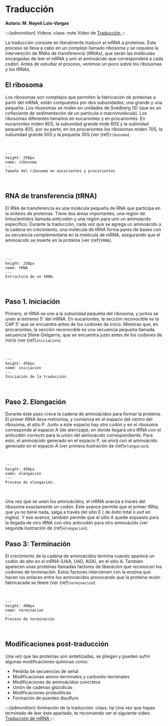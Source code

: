 # Traducción
**Autora: M. Nayeli Luis-Vargas**

:::{admonition} Videos
:class: note
Video de <a href = "https://drive.google.com/file/d/182dT8FwbI17KaeZ5Fq7TUuGw1hAI1Thb/view?usp=sharing"> Traducción </a>
:::

La traducción consiste en literalmente traducir el mRNA a proteínas. Éste proceso se lleva a cabo en un complejo llamado ribosoma y se requiere la intervención de RNAs de transferencia (tRNAs), que serán las moléculas encargadas de leer el mRNA y unir el aminoácido que corresponderá a cada codón. Antes de estudiar el proceso, veremos un poco sobre los ribosomas y los tRNAs.

## El ribosoma
Los ribosomas son complejos que permiten la fabricación de proteínas a partir del mRNA, están compuestos por dos subunidades, una grande y una pequeña. Los ribosomas se miden en unidades de Svedberg (S) (que es un cofieciente de sedimentación de un partícula o macromolécula). Los ribosomas diferentes tamaños en eucariontes y en procariontes. En eucariontes miden 80S, la subunidad grande mide 60S y la subinidad pequeña 40S, por su parte, en los procariontes los ribosomas miden 70S, la subunidad grande 50S y la pequeña 30S (ver {ref}`ribosoma`).

<br>

```{figure} ../img/ribosoma_tamaño.png
---
height: 250px
name: ribosoma
---
Tamaño del ribosoma en eucariontes y procariontes
```
<br>

## RNA de transferencia (tRNA)
El RNA de transferencia es una molécula pequeña de RNA que participa en la síntesis de proteínas. Tiene dos áreas importantes, una región de trinucleótidos llamada anticodón y una región para unir un aminoácido específico. Durante la traducción, cada vez que se agrega un aminoácido a la cadena en crecimiento, una molécula de tRNA forma pares de bases con su secuencia complementaria en la molécula de mRNA, asegurando que el aminoácido se inserte en la proteína (ver {ref}`tRNA`).

<br>

```{figure} ../img/tRNA.png
---
height: 250px
name: tRNA
---
Estructura de un tRNA.
```
<br>

## Paso 1. Iniciación

Primero, el tRNA se une a la subunidad pequeña del ribosoma, y juntos se unen al extremo 5' del mRNA. En eucariontes, la sección reconocible es la CAP 5' que se encuentra antes de los codones de inicio. Mientras que, en procariontes, la sección reconocible es una secuencia pequeña llamada secuencia Shine-Delgarno, que se encuentra justo antes de los codones de inicio (ver {ref}`iniciacion`).

<br>

```{figure} ../img/traduccion_iniciacion.png
---
height: 450px
name: iniciacion
---
Iniciación de la traducción.
```
<br>

## Paso 2. Elongación
Durante éste paso crece la cadena de aminoácidos para formar la proteína. El primer tRNA lleva metionina, y comienza en el espacio del centro del ribosoma, el sitio P. Junto a éste espacio hay otro codón y en el ribosoma corresponde al espacio A (de aterrizaje), en donde llegará otro tRNA con el anticodón correcto para la unión del aminoácido correspondiente. Para esto, el aminoácido generado en el espacio P, se unirá con el aminoácido generado en el espacio A (ver primera ilustración de {ref}`elongacion`).

<br>

```{figure} ../img/traduccion_elongacion.png
---
height: 450px
name: elongacion
---
Proceso de elongación.
```
<br>

Una vez que se unen los aminoácidos, el mRNA avanza a través del ribosoma exactamente un codón. Este avance permite que el primer tRNa, que ya no tiene nada, salga a través del sitio E ( de éxito total o *exit* en inglés). Y ese avance, también permite que el sitio A quede expuesto para la llegada de otro tRNA con otro anticodón para otro aminoácido (ver segunda ilustración de {ref}`elongacion`).

## Paso 3: Terminación
El crecimiento de la cadena de aminoácidos termina cuando aparece un codón de alto en el mRNA (UAA, UAG, AGA), en el sitio A. También aparecen unas proteínas llamadas factores de liberación que reconocen los codones de terminación. Estos factores intervienen con la enzima que hacen los enlaces entre los aminoácidos provocando que la proteína recén fabricacada se libere (ver {ref}`terminacion`).

<br>

```{figure} ../img/traduccion_terminacion.png
---
height: 400px
name: terminacion
---
Proceso de terminación
```
<br>

## Modificaciones post-traducción
Una vez que las proteínas son sintetizadas, se pliegan y pueden sufrir algunas modificaciones químicas como:

* Pérdida de secuencias de señal
* Modificaciones amino-terminales y carboxilo-terminales
* Modificaciones de aminoácidos concretos
* Unión de cadenas glúcidicas
* Modificaciones proteolíticas
* Formación de puentes disulfuro

:::{admonition} Animación de la traducción
:class: tip
Una vez que hayas terminado de leer éste apartado, te recomiendo ver el siguiente video: <a href = "https://www.youtube.com/watch?v=TfYf_rPWUdY">Traducción de mRNA </a>
:::
